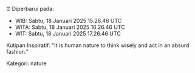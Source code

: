 ⏰ Diperbarui pada:
- WIB: Sabtu, 18 Januari 2025 15.26.46 UTC
- WITA: Sabtu, 18 Januari 2025 16.26.46 UTC
- WIT: Sabtu, 18 Januari 2025 17.26.46 UTC

Kutipan Inspiratif:
"It is human nature to think wisely and act in an absurd fashion."


Kategori: nature

